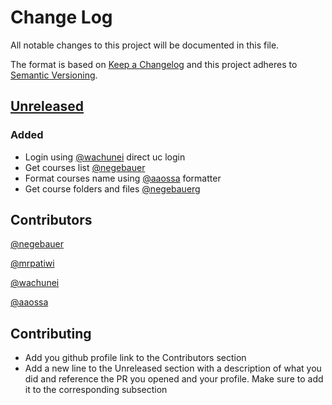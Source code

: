 # Change Log
All notable changes to this project will be documented in this file.

The format is based on [Keep a Changelog](http://keepachangelog.com/)
and this project adheres to [Semantic Versioning](http://semver.org/).

## [Unreleased]
[//]: # (Added)
[//]: # (Changed)
[//]: # (Deprecated)
[//]: # (Removed)
[//]: # (Fixed)
[//]: # (Security)

### Added
- Login using [@wachunei] direct uc login
- Get courses list [@negebauer]
- Format courses name using [@aaossa] formatter
- Get course folders and files [@negebauer]g

[Unreleased]: https://github.com/open-source-uc/sincding/compare/83e9b152a79f3616dd7d10143f0ebf50056c52fe...HEAD

## Contributors

[@negebauer]:https://github.com/negebauer
[@negebauer]

[@mrpatiwi]:https://github.com/mrpatiwi
[@mrpatiwi]

[@wachunei]:https://github.com/wachunei
[@wachunei]

[@aaossa]:https://github.com/aaossa
[@aaossa]

## Contributing

- Add you github profile link to the Contributors section
- Add a new line to the Unreleased section with a description of what you did and reference the PR you opened and your profile. Make sure to add it to the corresponding subsection
